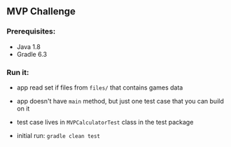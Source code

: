 ## MVP Challenge

### Prerequisites:

- Java 1.8
- Gradle 6.3

### Run it:

- app read set if files from `files/` that contains games data
- app doesn't have `main` method, but just one test case that you can build on it

- test case lives in `MVPCalculatorTest` class in the test package

- initial run: `gradle clean test`
